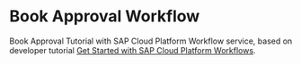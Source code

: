 # Book Approval Workflow
Book Approval Tutorial with SAP Cloud Platform Workflow service, based on developer tutorial [Get Started with SAP Cloud Platform Workflows](https://developers.sap.com/group.cp-workflow-service.html).
